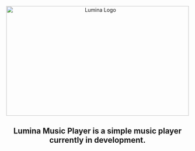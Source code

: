 <div align="center">
  <img src="https://tame.wtf/Media/AppIcon2.png" alt="Lumina Logo" width="500" height="300">
</div>

<div align="center">
  <h2>Lumina Music Player is a simple music player currently in development.</h2>
</div>

